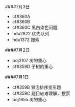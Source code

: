 ####7月3日
- cf#360A
- cf#360B
- cf#360C 黑白染色问题
- hdu2822 优先队列
- hdu1372 搜索

####7月2日
- poj3107 树的重心
- cf#359D 子树的重心

####7月1日  
- cf#359B 冒泡排序变形题
- cf#359C 题目较难理解，搜索
- poj1655 树的重心